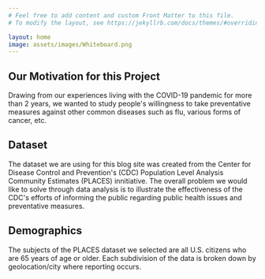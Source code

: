 ```yaml
---
# Feel free to add content and custom Front Matter to this file.
# To modify the layout, see https://jekyllrb.com/docs/themes/#overriding-theme-defaults

layout: home
image: assets/images/Whiteboard.png
---
```

## Our Motivation for this Project
Drawing from our experiences living with the COVID-19 pandemic for more than 2 years, we wanted to study people's willingness to take preventative measures against
other common diseases such as flu, various forms of cancer, etc. 
## Dataset
The dataset we are using for this blog site was created from the Center for Disease Control and Prevention's (CDC) Population Level Analysis Community Estimates (PLACES) innitiative. The overall problem we would like to solve through data analysis is to illustrate the effectiveness of the CDC's efforts of informing the public regarding public health issues and preventative measures.

## Demographics
The subjects of the PLACES dataset we selected are all U.S. citizens who are 65 years of age or older. Each subdivision of the data is broken down by geolocation/city where reporting occurs.
